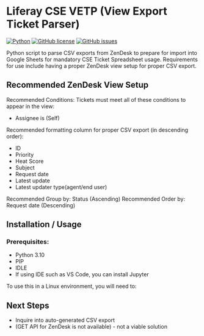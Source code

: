 # Liferay CSE VETP (View Export Ticket Parser)

<a href="https://www.python.org/"><img src="https://img.shields.io/badge/-Python-yellow?style=for-the-badge" alt="Python" /></a>
<a href="https://github.com/dianaseung/cse-ticket-csv-parse/blob/main/LICENSE"><img alt="GitHub license" src="https://img.shields.io/github/license/dianaseung/cse-ticket-csv-parse"></a>
<a href="https://github.com/dianaseung/cse-ticket-csv-parse/issues"><img alt="GitHub issues" src="https://img.shields.io/github/issues/dianaseung/cse-ticket-csv-parse"></a>

Python script to parse CSV exports from ZenDesk to prepare for import into Google Sheets for mandatory CSE Ticket Spreadsheet usage.
Requirements for use include having a proper ZenDesk view setup for proper CSV export.

## Recommended ZenDesk View Setup
Recommended Conditions:
Tickets must meet all of these conditions to appear in the view:
-  Assignee is (Self)

Recommended formatting column for proper CSV export (in descending order):
- ID
- Priority
- Heat Score
- Subject
- Request date
- Latest update
- Latest updater type(agent/end user)

Recommended Group by: Status (Ascending)
Recommended Order by: Request date (Descending)


## Installation / Usage

### Prerequisites:
- Python 3.10
- PIP
- IDLE
- If using IDE such as VS Code, you can install Jupyter

To use this in a Linux environment, you will need to:




## Next Steps

- Inquire into auto-generated CSV export 
- (GET API for ZenDesk is not available) - not a viable solution
